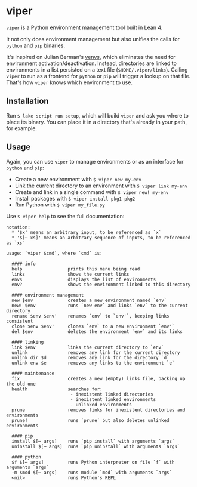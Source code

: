 # viper

`viper` is a Python environment management tool built in Lean 4.

It not only does environment management but also unifies the calls for `python` and `pip` binaries.

It's inspired on Julian Berman's [venvs](https://pypi.org/project/venvs/), which eliminates the need for environment activation/deactivation.
Instead, directories are linked to environments in a list persisted on a text file (`$HOME/.viper/links`).
Calling `viper` to run as a frontend for `python` or `pip` will trigger a lookup on that file.
That's how `viper` knows which environment to use.

## Installation

Run `$ lake script run setup`, which will build `viper` and ask you where to place its binary.
You can place it in a directory that's already in your path, for example.

## Usage

Again, you can use `viper` to manage environments or as an interface for `python` and `pip`:

* Create a new environment with `$ viper new my-env`
* Link the current directory to an environment with `$ viper link my-env`
* Create and link in a single command with `$ viper new! my-env`
* Install packages with `$ viper install pkg1 pkg2`
* Run Python with `$ viper my_file.py`

Use `$ viper help` to see the full documentation:

```text
notation:
  * '$x' means an arbitrary input, to be referenced as `x`
  * '$[⋯ xs]' means an arbitrary sequence of inputs, to be referenced as `xs`

usage: `viper $cmd`, where `cmd` is:

  #### info
  help                 prints this menu being read
  links                shows the current links
  envs                 displays the list of environments
  env?                 shows the environment linked to this directory

  #### environment management
  new $env             creates a new environment named `env`
  new! $env            runs `new env` and links `env` to the current directory
  rename $env $env'    renames `env` to `env'`, keeping links consistent
  clone $env $env'     clones `env` to a new environment `env'`
  del $env             deletes the environment `env` and its links

  #### linking
  link $env            links the current directory to `env`
  unlink               removes any link for the current directory
  unlink dir $d        removes any link for the directory `d`
  unlink env $e        removes any links to the environment `e`

  #### maintenance
  fix                  creates a new (empty) links file, backing up the old one
  health               searches for:
                        - inexistent linked directories
                        - inexistent linked environments
                        - unlinked environments
  prune                removes links for inexistent directories and environments
  prune!               runs `prune` but also deletes unlinked environments

  #### pip
  install $[⋯ args]    runs `pip install` with arguments `args`
  uninstall $[⋯ args]  runs `pip uninstall` with arguments `args`

  #### python
  $f $[⋯ args]         runs Python interpreter on file `f` with arguments `args`
  -m $mod $[⋯ args]    runs module `mod` with arguments `args`
  <nil>                runs Python's REPL
```

